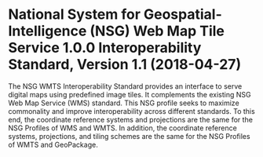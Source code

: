 # National System for Geospatial-Intelligence (NSG) Web Map Tile Service 1.0.0 Interoperability Standard, Version 1.1 (2018-04-27)  


The NSG WMTS Interoperability Standard provides an interface to serve digital maps using predefined image tiles. It complements the existing NSG Web Map Service (WMS) standard. This NSG profile seeks to maximize commonality and improve interoperability across different standards. To this end, the coordinate reference systems and projections are the same for the NSG Profiles of WMS and WMTS. In addition, the coordinate reference systems, projections, and tiling schemes are the same for the NSG Profiles of WMTS and GeoPackage.
